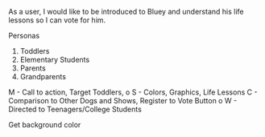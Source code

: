 As a user, I would like to be introduced to Bluey and understand his life lessons so I can vote for him.

Personas
1. Toddlers
2. Elementary Students
3. Parents
4. Grandparents

M - Call to action, Target Toddlers, 
o
S - Colors, Graphics, Life Lessons
C - Comparison to Other Dogs and Shows, Register to Vote Button
o
W - Directed to Teenagers/College Students

Get background color